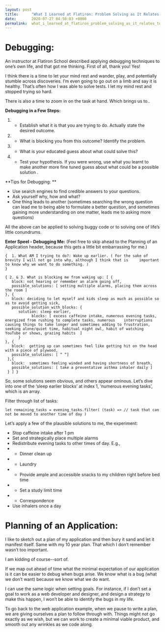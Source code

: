 ```yaml
---
layout: post
title:      "What I Learned at Flatiron: Problem Solving as It Relates to Living"
date:       2020-07-27 04:50:03 +0000
permalink:  what_i_learned_at_flatiron_problem_solving_as_it_relates_to_living
---
```


# **Debugging:**

An instructor at Flatiron School described applying debugging techniques to one’s own life, and that got me thinking.  First of all, thank you! Yes!

I think there is a time to let your mind rest and wander, play, and potentially stumble across discoveries.  I’m even going to go out on a limb and say it is healthy.  That’s often how I was able to solve tests.  I let my mind rest and stopped trying so hard. 

There is also a time to zoom in on the task at hand.  Which brings us to..

**Debugging in a Few Steps:**

1. * Establish what it is that you are trying to do.  Actually state the desired outcome.
2. * What is blocking you from this outcome?  Identify the problem.
3. * What is your educated guess about what could solve this?
4. * Test your hypothesis.  If you were wrong, use what you learnt to make another more fine tuned guess about what could be a possible solution .

**Tips for Debugging: **

* Use search engines to find credible answers to your questions.
* Ask yourself why, how and what?
* One thing leads to another (sometimes searching the wrong question can lead me to being able to formulate a better question, and sometimes gaining more understanding on one matter, leads me to asking more questions)

All the above can be applied to solving buggy code or to solving one of life’s little conundrums.

**Enter Speel - Debugging Me:**
(Feel free to skip ahead to the Planning of an Application header, because this gets a little bit embarrassing for me.)

```
{  1. What AM I trying to do?: Wake up earlier. ( For the sake of brevity I will not go into why, although I think that is     important to know why we want to do something. )
}
​
{ 2. & 3. What is blocking me from waking up: [ { 
   block: not hearing or remember an alarm going off,
   possible_solutions: [ setting multiple alarms, placing them across the room ] 
}, { 
   block: deciding to let myself and kids sleep as much as possible so as to avoid getting sick, 
   possible_solution_with_blocks: {  
      solution: sleep earlier,
			blocks: [ excess caffeine intake, numerous evening tasks, energized from rushing to complete tasks, numerous    interruptions causing things to take longer and sometimes adding to frustration, seeking alone/quiet time, habitual night owl, habit of watching YouTube or shows, grazing habits  ]
      }
}, {
   block:  getting up can sometimes feel like getting hit on the head with a piece of plywood,   
   possible_solutions: [ “ “]
 },{ 
   block:  sometimes feeling winded and having shortness of breath,
   possible_solutions: [ take a preventative asthma inhaler daily ]
 } ] }
```
	
So, some solutions seem obvious, and others appear ominous.  Let’s dive into one of the ‘sleep earlier blocks’ at index 1,  ‘numerous evening tasks’, which is an array.  

Filter through list of tasks:
```
let remaining_tasks = evening_tasks.filter( (task) => // task that can not be moved to another time of day )
```

Let’s apply a few of the plausible solutions to me, the experiment:
* Stop caffeine intake after 1 pm
* Set and strategically place multiple alarms
* Redistribute evening tasks to other times of day. E.g.,
* * Dinner clean up
* * Laundry
* * Provide ample and accessible snacks to my children right before bed time
* * Set a study limit time
* * Correspondence 
* Use inhalers once a day

# **Planning of an Application:**
I like to sketch out a plan of my application and then bury it sand and let it manifest itself.  Same with my 10 year plan.  That which I don’t remember wasn’t too important.

I am kidding of course--sort of.

If we map out ahead of time what the minimal expectation of our application is it can be easier to debug when bugs arise. We know what is a bug (what we don’t want) because we know what we do want.  

I can use the same logic when setting goals. For instance, if I don’t set a goal to work as a web developer and designer, and design a strategy to make this happen,  I won’t be able to identify the bugs in my life. 

To go back to the web application example, when we pause to write a plan, we are giving ourselves a plan to follow through with.  Things might not go exactly as we wish, but we can work to create a minimal viable product, and smooth out any wrinkles as we code along.


